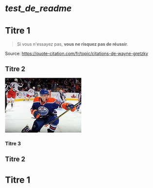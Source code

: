 # *test_de_readme*

# Titre 1
> Si vous n'essayez pas, **vous ne risquez pas de réussir**.


Source: https://quote-citation.com/fr/topic/citations-de-wayne-gretzky

## Titre 2

![lien vers photo ](medias/github.jfif)

### Titre 3

## Titre 2 

# Titre 1
